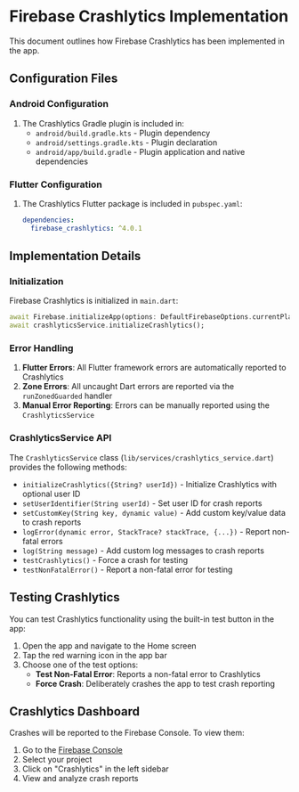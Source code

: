 # Firebase Crashlytics Implementation

This document outlines how Firebase Crashlytics has been implemented in the app.

## Configuration Files

### Android Configuration

1. The Crashlytics Gradle plugin is included in:
   - `android/build.gradle.kts` - Plugin dependency
   - `android/settings.gradle.kts` - Plugin declaration
   - `android/app/build.gradle` - Plugin application and native dependencies

### Flutter Configuration

1. The Crashlytics Flutter package is included in `pubspec.yaml`:
   ```yaml
   dependencies:
     firebase_crashlytics: ^4.0.1
   ```

## Implementation Details

### Initialization

Firebase Crashlytics is initialized in `main.dart`:

```dart
await Firebase.initializeApp(options: DefaultFirebaseOptions.currentPlatform);
await crashlyticsService.initializeCrashlytics();
```

### Error Handling

1. **Flutter Errors**: All Flutter framework errors are automatically reported to Crashlytics
2. **Zone Errors**: All uncaught Dart errors are reported via the `runZonedGuarded` handler
3. **Manual Error Reporting**: Errors can be manually reported using the `CrashlyticsService`

### CrashlyticsService API

The `CrashlyticsService` class (`lib/services/crashlytics_service.dart`) provides the following methods:

- `initializeCrashlytics({String? userId})` - Initialize Crashlytics with optional user ID
- `setUserIdentifier(String userId)` - Set user ID for crash reports
- `setCustomKey(String key, dynamic value)` - Add custom key/value data to crash reports
- `logError(dynamic error, StackTrace? stackTrace, {...})` - Report non-fatal errors
- `log(String message)` - Add custom log messages to crash reports
- `testCrashlytics()` - Force a crash for testing
- `testNonFatalError()` - Report a non-fatal error for testing

## Testing Crashlytics

You can test Crashlytics functionality using the built-in test button in the app:

1. Open the app and navigate to the Home screen
2. Tap the red warning icon in the app bar
3. Choose one of the test options:
   - **Test Non-Fatal Error**: Reports a non-fatal error to Crashlytics
   - **Force Crash**: Deliberately crashes the app to test crash reporting

## Crashlytics Dashboard

Crashes will be reported to the Firebase Console. To view them:

1. Go to the [Firebase Console](https://console.firebase.google.com/)
2. Select your project
3. Click on "Crashlytics" in the left sidebar
4. View and analyze crash reports 